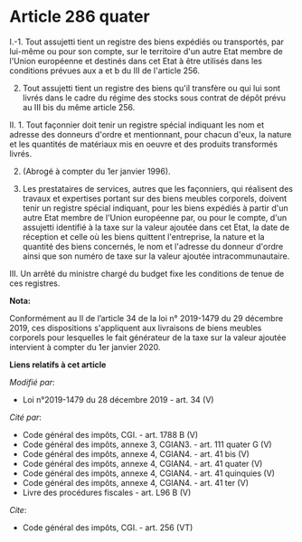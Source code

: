 # Article 286 quater

I.-1. Tout assujetti tient un registre des biens expédiés ou transportés, par lui-même ou pour son compte, sur le territoire
d'un autre Etat membre de l'Union européenne et destinés dans cet Etat à être utilisés dans les conditions prévues aux a et b
du III de l'article 256.

2. Tout assujetti tient un registre des biens qu'il transfère ou qui lui sont livrés dans le cadre du régime des stocks sous
contrat de dépôt prévu au III bis du même article 256.

II. 1. Tout façonnier doit tenir un registre spécial indiquant les nom et adresse des donneurs d'ordre et mentionnant, pour
chacun d'eux, la nature et les quantités de matériaux mis en oeuvre et des produits transformés livrés.

2. (Abrogé à compter du 1er janvier 1996).

3. Les prestataires de services, autres que les façonniers, qui réalisent des travaux et expertises portant sur des biens
meubles corporels, doivent tenir un registre spécial indiquant, pour les biens expédiés à partir d'un autre Etat membre de
l'Union européenne par, ou pour le compte, d'un assujetti identifié à la taxe sur la valeur ajoutée dans cet Etat, la date de
réception et celle où les biens quittent l'entreprise, la nature et la quantité des biens concernés, le nom et l'adresse du
donneur d'ordre ainsi que son numéro de taxe sur la valeur ajoutée intracommunautaire.

III. Un arrêté du ministre chargé du budget fixe les conditions de tenue de ces registres.

**Nota:**

Conformément au II de l’article 34 de la loi n° 2019-1479 du 29 décembre 2019, ces dispositions s'appliquent aux livraisons
de biens meubles corporels pour lesquelles le fait générateur de la taxe sur la valeur ajoutée intervient à compter du 1er
janvier 2020.

**Liens relatifs à cet article**

_Modifié par_:

  - Loi n°2019-1479 du 28 décembre 2019 - art. 34 (V)

_Cité par_:

  - Code général des impôts, CGI. - art. 1788 B (V)
  - Code général des impôts, annexe 3, CGIAN3. - art. 111 quater G (V)
  - Code général des impôts, annexe 4, CGIAN4. - art. 41 bis (V)
  - Code général des impôts, annexe 4, CGIAN4. - art. 41 quater (V)
  - Code général des impôts, annexe 4, CGIAN4. - art. 41 quinquies (V)
  - Code général des impôts, annexe 4, CGIAN4. - art. 41 ter (V)
  - Livre des procédures fiscales - art. L96 B (V)

_Cite_:

  - Code général des impôts, CGI. - art. 256 (VT)
